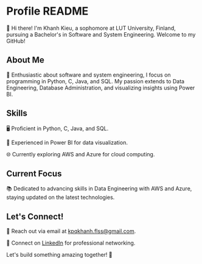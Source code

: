 # Profile README

👋 Hi there! I'm Khanh Kieu, a sophomore at LUT University, Finland, pursuing a Bachelor's in Software and System Engineering. Welcome to my GitHub!

## About Me

🚀 Enthusiastic about software and system engineering, I focus on programming in Python, C, Java, and SQL. My passion extends to Data Engineering, Database Administration, and visualizing insights using Power BI.

## Skills

🖥️ Proficient in Python, C, Java, and SQL.

💽 Experienced in Power BI for data visualization.

🌐 Currently exploring AWS and Azure for cloud computing.

## Current Focus

📚 Dedicated to advancing skills in Data Engineering with AWS and Azure, staying updated on the latest technologies.

## Let's Connect!

📧 Reach out via email at kpqkhanh.flss@gmail.com.

🔗 Connect on [LinkedIn](https://www.linkedin.com/in/qckhnh/) for professional networking.

Let's build something amazing together! 🚀
